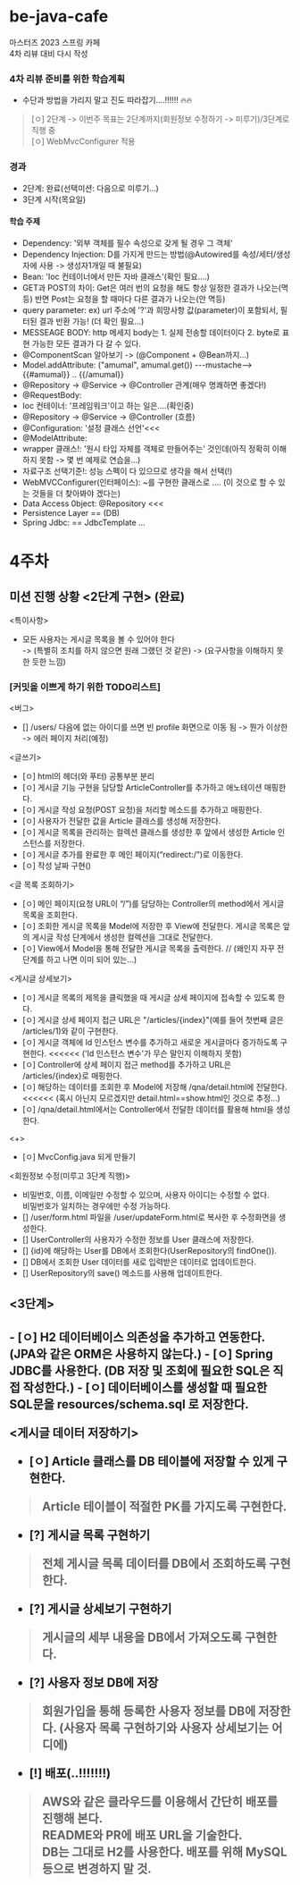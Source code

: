 # be-java-cafe
마스터즈 2023 스프링 카페<br>4차 리뷰 대비 다시 작성

### 4차 리뷰 준비를 위한 학습계획
- 수단과 방법을 가리지 말고 진도 따라잡기....!!!!!!  :fire::fire:
> [ㅇ] 2단계 -> 이번주 목표는 2단계까지(회원정보 수정하기 -> 미루기)/3단계로 직행 중<br>
> [ㅇ] WebMvcConfigurer 적용

### 경과
- 2단계: 완료(선택미션: 다음으로 미루기...)
- 3단계 시작(목요일)

#### 학습 주제
- Dependency: '외부 객체를 필수 속성으로 갖게 될 경우 그 객체'
- Dependency Injection: D를 가지게 만드는 방법(@Autowired를 속성/세터/생성자에 사용 -> 생성자1개일 때 불필요)
- Bean: 'Ioc 컨테이너에서 만든 자바 클래스'(확인 필요....)
- GET과 POST의 차이: Get은 여러 번의 요청을 해도 항상 일정한 결과가 나오는(멱등) 반면 Post는 요청을 할 때마다 다른 결과가 나오는(안 멱등)  
- query parameter: ex) url 주소에 '?'과 희망사항 값(parameter)이 포함되서, 필터된 결과 반환 가능! (더 확인 필요...)  
- MESSEAGE BODY: http 메세지 body는 1. 실제 전송할 데이터이다 2. byte로 표현 가능한 모든 결과가 다 갈 수 있다.
- @ComponentScan 알아보기 -> (@Component + @Bean까지...)
- Model.addAttribute: ("amumal", amumal.get()) ---mustache--> {{#amumal}} .. {{/amumal}}
- @Repository -> @Service -> @Controller 관계(매우 명쾌하면 좋겠다!)
- @RequestBody:
- Ioc 컨테이너: '프레임워크'이고 하는 일은....(확인중)
- @Repository -> @Service -> @Controller (흐름)
- @Configuration:  '설정 클래스 선언'<<<
- @ModelAttribute:
- wrapper 클래스!: '원시 타입 자체를 객체로 만들어주는' 것인데(아직 정확히 이해하지 못함 -> 몇 번 예제로 연습을...)
- 자료구조 선택기준!: 성능 스펙이 다 있으므로 생각을 해서 선택(!)
- WebMVCConfigurer(인터페이스): ~를 구현한 클래스로 .... (이 것으로 할 수 있는 것들을 더 찾아봐야 겠다는)
- Data Access 0bject: @Repository <<< 
- Persistence Layer == (DB)
- Spring Jdbc: == JdbcTemplate ...

# 4주차
## 미션 진행 상황 <2단계 구현> (완료)

<특이사항>
- 모든 사용자는 게시글 목록을 볼 수 있어야 한다 <br>
  -> (특별히 조치를 하지 않으면 원래 그랬던 것 같은) -> (요구사항을 이해하지 못한 듯한 느낌)

### [커밋을 이쁘게 하기 위한 TODO리스트]
<버그>
- [] /users/ 다음에 없는 아이디를 쓰면 빈 profile 화면으로 이동 됨 -> 뭔가 이상한 -> 에러 페이지 처리(예정)

<글쓰기>
- [ㅇ] html의 헤더(와 푸터) 공통부분 분리
- [ㅇ] 게시글 기능 구현을 담당할 ArticleController를 추가하고 애노테이션 매핑한다.
- [ㅇ] 게시글 작성 요청(POST 요청)을 처리할 메소드를 추가하고 매핑한다.
- [ㅇ] 사용자가 전달한 값을 Article 클래스를 생성해 저장한다.
- [ㅇ] 게시글 목록을 관리하는 컬렉션 클래스를 생성한 후 앞에서 생성한 Article 인스턴스를 저장한다.
- [ㅇ] 게시글 추가를 완료한 후 메인 페이지(“redirect:/”)로 이동한다.
- [ㅇ] 작성 날짜 구현()

<글 목록 조회하기>
- [ㅇ] 메인 페이지(요청 URL이 “/”)를 담당하는 Controller의 method에서 게시글 목록을 조회한다.
- [ㅇ] 조회한 게시글 목록을 Model에 저장한 후 View에 전달한다. 게시글 목록은 앞의 게시글 작성 단계에서 생성한 컬렉션을 그대로 전달한다.
- [ㅇ] View에서 Model을 통해 전달한 게시글 목록을 출력한다. // (왜인지 자꾸 전 단계를 하고 나면 이미 되어 있는...)

<게시글 상세보기>
- [ㅇ] 게시글 목록의 제목을 클릭했을 때 게시글 상세 페이지에 접속할 수 있도록 한다.
- [ㅇ] 게시글 상세 페이지 접근 URL은 "/articles/{index}"(예를 들어 첫번째 글은 /articles/1)와 같이 구현한다.
- [ㅇ] 게시글 객체에 Id 인스턴스 변수를 추가하고 새로운 게시글마다 증가하도록 구현한다. <<<<<< ('Id 인스턴스 변수'가 무슨 말인지 이해하지 못함)
- [ㅇ] Controller에 상세 페이지 접근 method를 추가하고 URL은 /articles/{index}로 매핑한다.
- [ㅇ] 해당하는 데이터를 조회한 후 Model에 저장해 /qna/detail.html에 전달한다.  <<<<<< (혹시 아닌지 모르겠지만 detail.html==show.html인 것으로 추정...)
- [ㅇ] /qna/detail.html에서는 Controller에서 전달한 데이터를 활용해 html을 생성한다.

<+>
- [ㅇ] MvcConfig.java 되게 만들기

<회원정보 수정(미루고 3단계 직행)>
- 비밀번호, 이름, 이메일만 수정할 수 있으며, 사용자 아이디는 수정할 수 없다.<br>비밀번호가 일치하는 경우에만 수정 가능하다.
- [] /user/form.html 파일을 /user/updateForm.html로 복사한 후 수정화면을 생성한다.
- [] UserController의 사용자가 수정한 정보를 User 클래스에 저장한다.
- [] {id}에 해당하는 User를 DB에서 조회한다(UserRepository의 findOne()).
- [] DB에서 조회한 User 데이터를 새로 입력받은 데이터로 업데이트한다.
- [] UserRepository의 save() 메소드를 사용해 업데이트한다.

## <3단계>

<H2 데이터베이스 연동>
- [ㅇ] H2 데이터베이스 의존성을 추가하고 연동한다. (JPA와 같은 ORM은 사용하지 않는다.)
- [ㅇ] Spring JDBC를 사용한다. (DB 저장 및 조회에 필요한 SQL은 직접 작성한다.)
- [ㅇ] 데이터베이스를 생성할 때 필요한 SQL문을 resources/schema.sql 로 저장한다.

<게시글 데이터 저장하기>
- [ㅇ] Article 클래스를 DB 테이블에 저장할 수 있게 구현한다.
> Article 테이블이 적절한 PK를 가지도록 구현한다.
- [?] 게시글 목록 구현하기
> 전체 게시글 목록 데이터를 DB에서 조회하도록 구현한다.
- [?] 게시글 상세보기 구현하기
> 게시글의 세부 내용을 DB에서 가져오도록 구현한다.
- [?] 사용자 정보 DB에 저장
> 회원가입을 통해 등록한 사용자 정보를 DB에 저장한다.
> (사용자 목록 구현하기와 사용자 상세보기는 어디에)
- [!] 배포(..!!!!!!!)
> AWS와 같은 클라우드를 이용해서 간단히 배포를 진행해 본다.<br>
> README와 PR에 배포 URL을 기술한다.<br>
> DB는 그대로 H2를 사용한다. 배포를 위해 MySQL 등으로 변경하지 말 것.<br>

